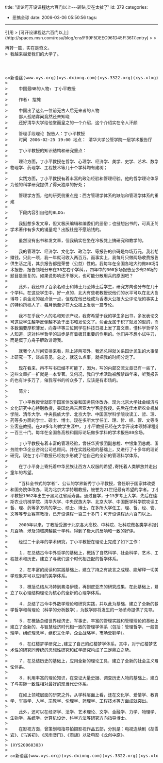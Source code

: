 title: '谈论可开设课程达六百门以上---转贴,实在太扯了'
id: 379
categories:
  - 恶搞全球
date: 2006-03-06 05:50:56
tags:
---

<div id="msgcns!9697D6160EFEBC17!606" class="bvMsg"><p>引用 
> [可开设课程达六百门以上](http://spaces.msn.com/rosu/blog/cns!F99F5DEEC961D45F!3617.entry)
> 
> <div><pre>再转一篇，实在是奇文。
> 我越来越爱我们的大学了。</pre><pre> </pre><pre><pre>◇◇新语丝(www.xys.org)(xys.dxiong.com)(xys.3322.org)(xys.xlogit.com)◇◇
> 
> 　　中国最NB的人物: 丁小平教授
> 
> 　　作者: 摆摊
> 
> 　　中国出了这么一位前无古人后无来者的人物
> 　　鄙人孤陋寡闻竟然还未知晓
> 　　还好清华大学给他堂而皇之的一个介绍，这个介绍实在令人汗颜
> 
> 　　管理手段理论 报告人：丁小平教授
> 　　时间 2006-02-25 19:00 地点： 清华大学公管学院一层学术报告厅 
> 
> 　　丁小平教授的知识结构和研究重点：
> 
> 　　理论方面，丁小平教授在哲学、心理学、经济学、美学、史学、艺术、数学、
> 物理学、药理学、工程技术等几十个学科均有建树；
> 
> 　　实践方面，丁小平教授有着丰富的政治经验和管理经验。他的哲学理论体系
> 为他的科学研究提供了得天独厚的好处；
> 
> 　　管理学方面，他的研究侧重点是：西方管理学体系的缺陷和管理学体系的重
> 建 
> 
> 　　下段内容引自他的BLOG:
> 
> 　　我挺想多发文章，但又极厌编辑和编委们的恶俗；也挺想出书的，可真正的
> 学术著作有多大的销量呢？出版社是不愿赔钱的。
> 
> 　　虽然没有出书和发文章，但我确实在坐在冷板凳上搞研究和教学的。
> 
> 　　我的管理学、经济学、文化学、政治学、等报告的价码是每场万元，我若想
> 赚钱，只此一项，我一年就可收入两百万。而事实上，我每月只做两场收费报告
> 供生活之用，其余报告都是荣誉（公益）性的。我每年在全国各地大约做80场学
> 术报告，报告领域分布在30左右个学科，，四年中的300多场报告至少有20场的
> 题目是重复的。如果说影响还不够大，也可能分散用兵的原因吧？
> 
> 　　此外，我还带了百余名硕士和博士乃至博士后学生，研究方向也分布在几十
> 个学科。在这些学生中，好一点的，北大有些老教授说他们的水平可以在北大当
> 博导；俞金龙的起点低一点，但现在他已经成为香港大公报大公评论版的事实上
> 的特约撰稿人了，每月他至少在大公报上发表一篇专论。
> 
> 　　我不在乎我个人的名和知识产权，我寄希望于我的学生多出书，多发表论文。
> 可这些学生越学反倒越不急于出书和发论文了。俞金龙属于积了就发的型的，而
> 多数偏要厚积薄发，向春华等三位同学在科技日报上发了篇文章，懂科学哲学的
> 人知道，这对科学哲学的进步是有着极其重要的作用的。他们并不想小试牛刀，
> 而是慨于方舟子胆敢诽谤我。
> 
> 　　就我个人时间安排来看，除上述两项外，我还总得就关系国计民生的大事情
> 上研究一下，谈点意见。总之，就这么点事，就把我的时间分走了。
> 
> 　　现在看来，再不写书已经不可能了，因为，写的内部交流文章已有一些了，
> 这些文章扩一扩就是一本专著。又何况，我自学术活动被解禁四年来，听我报告
> 的也有许多万了，催我写书的听众多了，应该是有市场的。
> 
> 　　简介: 
> 
> 　　丁小平教授曾就职于国家体改委和国务院体改办，现为北京大学社会经济与
> 文化研究中心特聘教授，美国北弗吉尼亚大学客座教授。先后在佳木斯农业机械
> 学院、清华大学、中央民族大学、北京大学、中国医学科学院攻读工、哲、理、
> 药等多方面的学士、硕士、博士。现在多所大学任工、理、哲、经、管、文等专
> 业客座教授。在20多年的教学生涯中，丁小平教授已经在大学开设本硕博课程逾
> 一百三十门。每年在全国各高校和国际论坛做多学科的学术报告80余场。 
> 
> 　　丁小平教授有着丰富的管理经验，曾任华资银团副总裁、中银集团总裁、国
> 务院中华企业咨询公司总顾问。并在实践经验的基础上，又进行了十多年的理论
> 研究，现在丁小平教授已经初步形成了他自己的全新的管理科学体系。
> 
> 　　在丁小平身上寄托着中华民族让西方人叹服的希望,寄托着人类解放并走出
> 童年的希望。
> 
> 　　“百科全书式的学者”、公认的学界新秀丁小平教授，曾任职于国家体改委
> 和国务院体改办，现为北京大学特聘教授，被誉为21世纪最有希望的学者。丁小
> 平教授1962年出生于黑龙江省延寿县。通过自学，于15岁考上大学，先后在佳木
> 斯农业机械学院、清华大学、中央民族大学、北京大学、中国医学科学院攻读工、
> 哲、理、药等多方向的学士、硕士、博士。在多所大学任工、理、哲、经、管、
> 文等等专业客座教授，已开设课程一百三十多门；可开设课程达六百门以上。
> 
> 　　2000年以来，丁教授受邀于北京各大高校、中科院、社科院做各类学术报告
> 几百场，涉及领域跨越数十学科。得到了极大的反响和一致的好评。
> 
> 　　经过二十余年的学术研究，丁小平教授在理论上完成了如下工作：
> 
> 　　１，在总结古今中外哲学的基础上，概括了自然科学、社会科学、艺术、工
> 程技术和历史，建立了与我们这个时代相匹配的哲学体系。
> 
> 　　２，在丰富的阅读和实践基础上，建立了持之有故言之成理、能解释一切美
> 学现象并可以应用的美学体系。
> 
> 　　３，概括总结从冯特到弗洛伊德，再到皮亚杰的研究成果，在此基础上，建
> 立了以心理结构理论为核心的全新的心理学体系。
> 
> 　　４，总结了古今中外数学理论和研究实践，并以此为基础，建立了全新的数
> 学哲学和萌理论（科学的分析数学），为数学即将发生的一场革命提供了先导。
> 
> 　　５，在概括总结世界经济史、军事史、丰富的管理实践和管理理论的基础上，
> 建立了全新的、与智慧经济时代相一致的管理学体系（包括：管理哲学，一般管
> 理学，组织理念学，组织文化学，企业战略学，市场营销学）。
> 
> 　　６，在红楼梦学研究上,建立了自己的红楼梦学体系，其中，对于红楼梦艺
> 术性的研究同传统的思想性研究和红学研究构成了三足鼎立之势。
> 
> 　　７，在总结历史的基础上，应用全新的理论工具，建立了全新的社会主义理
> 论体系。
> 
> 　　８，利用丰富的理论知识，在查证大量史据、调查历史人物的基础上，建立
> 了与实际一致性相对最好的现当代史体系。
> 
> 　　在如上领域层面的研究之外，从学科层面上看，还在文化学、爱情学、教育
> 学、军事学、人学、宗教学、伦理学、药理学、工程技术等方面成就突出。
> 
> 　　此外，还可以在经济学、法学、艺术理论、文学、金融学、力学、物理学、
> 生物学、系统学、计算机设计、科学方法等研究方向指导博士。
> 
> 　　在影视方面，曾策划和指导拍摄影视作品五部，分别是：电视连续剧《胡雪
> 岩》、《马寅初》、《风雨澳门》、《商旗》以及电影《龙创中原》。 
> 
> (XYS20060303)
> 
> ◇◇新语丝(www.xys.org)(xys.dxiong.com)(xys.3322.org)(xys.xlogit.com)◇◇</pre></pre></div></div>